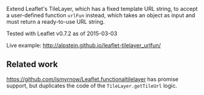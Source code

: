 Extend Leaflet's TileLayer, which has a fixed template URL string, to
accept a user-defined function `urlFun` instead, which takes an object
as input and must return a ready-to-use URL string.

Tested with Leaflet v0.7.2 as of 2015-03-03

Live example: http://alpstein.github.io/leaflet-tilelayer_urlfun/

## Related work

https://github.com/ismyrnow/Leaflet.functionaltilelayer has promise
support, but duplicates the code of the `TileLayer.getTileUrl` logic.
